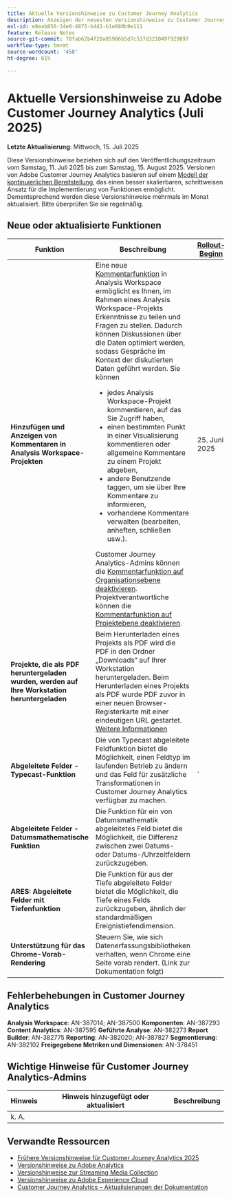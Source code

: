 ```yaml
---
title: Aktuelle Versionshinweise zu Customer Journey Analytics
description: Anzeigen der neuesten Versionshinweise zu Customer Journey Analytics
exl-id: e8eab856-34e0-4875-b441-b1e680b9e111
feature: Release Notes
source-git-commit: 78fab62b4f28a85986b5d7c537d321049f929897
workflow-type: tm+mt
source-wordcount: '458'
ht-degree: 61%

---
```


# Aktuelle Versionshinweise zu Adobe Customer Journey Analytics (Juli 2025)

**Letzte Aktualisierung**: Mittwoch, 15. Juli 2025


Diese Versionshinweise beziehen sich auf den Veröffentlichungszeitraum vom Samstag, 11. Juli 2025 bis zum Samstag, 15. August 2025. Versionen von Adobe Customer Journey Analytics basieren auf einem [Modell der kontinuierlichen Bereitstellung](releases.md), das einen besser skalierbaren, schrittweisen Ansatz für die Implementierung von Funktionen ermöglicht. Dementsprechend werden diese Versionshinweise mehrmals im Monat aktualisiert. Bitte überprüfen Sie sie regelmäßig.

## Neue oder aktualisierte Funktionen

| Funktion | Beschreibung | [Rollout-Beginn](releases.md) | [Allgemeine Verfügbarkeit](releases.md) |
| ----------- | ---------- | ------- | ---- |
| **Hinzufügen und Anzeigen von Kommentaren in Analysis Workspace-Projekten** | Eine neue [Kommentarfunktion](https://experienceleague.adobe.com/de/docs/analytics-platform/using/cja-workspace/build-workspace-project/comment-projects) in Analysis Workspace ermöglicht es Ihnen, im Rahmen eines Analysis Workspace-Projekts Erkenntnisse zu teilen und Fragen zu stellen. Dadurch können Diskussionen über die Daten optimiert werden, sodass Gespräche im Kontext der diskutierten Daten geführt werden. Sie können <ul><li>jedes Analysis Workspace-Projekt kommentieren, auf das Sie Zugriff haben,</li><li>einen bestimmten Punkt in einer Visualisierung kommentieren oder allgemeine Kommentare zu einem Projekt abgeben,</li><li>andere Benutzende taggen, um sie über Ihre Kommentare zu informieren,</li><li>vorhandene Kommentare verwalten (bearbeiten, anheften, schließen usw.).</li></ul>Customer Journey Analytics-Admins können die [Kommentarfunktion auf Organisationsebene deaktivieren](https://experienceleague.adobe.com/de/docs/analytics-platform/using/cja-workspace/user-preferences#ims-organization-preferences). Projektverantwortliche können die [Kommentarfunktion auf Projektebene deaktivieren](https://experienceleague.adobe.com/de/docs/analytics-platform/using/cja-workspace/build-workspace-project/create-projects). | &#x200B;25. Juni 2025 | &#x200B;11. Juli 2025 <p>(zuvor: 29. Mai 2025)</p> |
| **Projekte, die als PDF heruntergeladen wurden, werden auf Ihre Workstation heruntergeladen** | Beim Herunterladen eines Projekts als PDF wird die PDF in den Ordner „Downloads“ auf Ihrer Workstation heruntergeladen. Beim Herunterladen eines Projekts als PDF wurde PDF zuvor in einer neuen Browser-Registerkarte mit einer eindeutigen URL gestartet. [Weitere Informationen](https://experienceleague.adobe.com/de/docs/analytics-platform/using/cja-workspace/export/download-send) | | TBD |
| **Abgeleitete Felder - Typecast-Funktion** | Die von Typecast abgeleitete Feldfunktion bietet die Möglichkeit, einen Feldtyp im laufenden Betrieb zu ändern und das Feld für zusätzliche Transformationen in Customer Journey Analytics verfügbar zu machen. | . | Donnerstag, 30. Juli 2025 |
| **Abgeleitete Felder - Datumsmathematische Funktion** | Die Funktion für ein von Datumsmathematik abgeleitetes Feld bietet die Möglichkeit, die Differenz zwischen zwei Datums- oder Datums-/Uhrzeitfeldern zurückzugeben. | | Donnerstag, 30. Juli 2025 |
| **ARES: Abgeleitete Felder mit Tiefenfunktion** | Die Funktion für aus der Tiefe abgeleitete Felder bietet die Möglichkeit, die Tiefe eines Felds zurückzugeben, ähnlich der standardmäßigen Ereignistiefendimension. |  | Juli 30,2025 |
| **Unterstützung für das Chrome-Vorab-Rendering** | Steuern Sie, wie sich Datenerfassungsbibliotheken verhalten, wenn Chrome eine Seite vorab rendert. (Link zur Dokumentation folgt) |  | &#x200B;31. Juli 2025 (zuvor 30. Juni 2025) |

## Fehlerbehebungen in Customer Journey Analytics

**Analysis Workspace**: AN-387014; AN-387500
**Komponenten**: AN-387293
**Content Analytics**: AN-387595
**Geführte Analyse**: AN-382273
**Report Builder**: AN-382775
**Reporting**: AN-382020; AN-387827
**Segmentierung**: AN-382102
**Freigegebene Metriken und Dimensionen**: AN-378451


## Wichtige Hinweise für Customer Journey Analytics-Admins

| Hinweis | Hinweis hinzugefügt oder aktualisiert | Beschreibung |
| --- | --- | --- |
| k. A. | | |

## Verwandte Ressourcen

* [Frühere Versionshinweise für Customer Journey Analytics 2025](/help/release-notes/2025.md)
* [Versionshinweise zu Adobe Analytics](https://experienceleague.adobe.com/docs/analytics/release-notes/latest.html?lang=de)
* [Versionshinweise zur Streaming Media Collection](https://experienceleague.adobe.com/docs/media-analytics/using/additional-resources/release-notes.html?lang=de)
* [Versionshinweise zu Adobe Experience Cloud](https://experienceleague.adobe.com/docs/release-notes/experience-cloud/current.html?lang=de)
* [Customer Journey Analytics – Aktualisierungen der Dokumentation](/help/release-notes/doc-changes.md)
